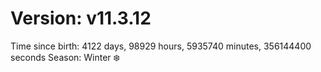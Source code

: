# Version: v11.3.12
Time since birth: 4122 days, 98929 hours, 5935740 minutes, 356144400 seconds
Season: Winter ❄️
